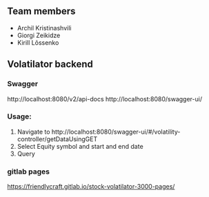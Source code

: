 ## Team members
* Archil Kristinashvili
* Giorgi Zeikidze
* Kirill Lõssenko

## Volatilator backend

### Swagger

http://localhost:8080/v2/api-docs
http://localhost:8080/swagger-ui/

### Usage:

1. Navigate to http://localhost:8080/swagger-ui/#/volatility-controller/getDataUsingGET
1. Select Equity symbol and start and end date
1. Query

### gitlab pages
https://friendlycraft.gitlab.io/stock-volatilator-3000-pages/
